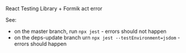 React Testing Library + Formik act error

See:
- on the master branch, run `npx jest` - errors should not happen
- on the deps-update branch urn `npx jest --testEnvironment=jsdom` - errors should happen
